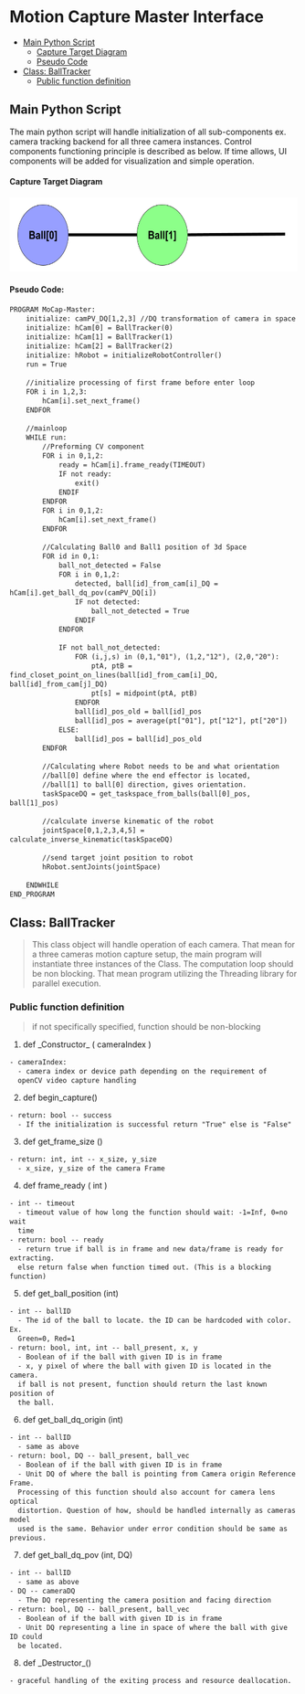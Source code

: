 
# Motion Capture Master Interface
- [Main Python Script](#main-python-script)
  * [Capture Target Diagram](#capture-target-diagram)
  * [Pseudo Code](#pseudo-code-)
- [Class: BallTracker](#class--balltracker)
  * [Public function definition](#public-function-definition)

## Main Python Script

The main python script will handle initialization of all sub-components ex. camera tracking backend for all three camera instances. Control components functioning principle is described as below. If time allows, UI components will be added for visualization and simple operation.

#### Capture Target Diagram
<img src="./Images/Capture_Target_Diagram.png" width="600" height="130">

#### Pseudo Code:  
    PROGRAM MoCap-Master:
        initialize: camPV_DQ[1,2,3] //DQ transformation of camera in space
        initialize: hCam[0] = BallTracker(0)
        initialize: hCam[1] = BallTracker(1)
        initialize: hCam[2] = BallTracker(2)
        initialize: hRobot = initializeRobotController()
        run = True

        //initialize processing of first frame before enter loop
        FOR i in 1,2,3:
            hCam[i].set_next_frame()
        ENDFOR

        //mainloop
        WHILE run:
            //Preforming CV component
            FOR i in 0,1,2:
                ready = hCam[i].frame_ready(TIMEOUT)
                IF not ready:
                    exit()
                ENDIF
            ENDFOR
            FOR i in 0,1,2:
                hCam[i].set_next_frame()
            ENDFOR

            //Calculating Ball0 and Ball1 position of 3d Space
            FOR id in 0,1:
                ball_not_detected = False
                FOR i in 0,1,2:
                    detected, ball[id]_from_cam[i]_DQ = hCam[i].get_ball_dq_pov(camPV_DQ[i])
                    IF not detected:
                        ball_not_detected = True
                    ENDIF
                ENDFOR

                IF not ball_not_detected:
                    FOR (i,j,s) in (0,1,"01"), (1,2,"12"), (2,0,"20"):
                        ptA, ptB = find_closet_point_on_lines(ball[id]_from_cam[i]_DQ, ball[id]_from_cam[j]_DQ)
                        pt[s] = midpoint(ptA, ptB)
                    ENDFOR
                    ball[id]_pos_old = ball[id]_pos
                    ball[id]_pos = average(pt["01"], pt["12"], pt["20"])
                ELSE:
                    ball[id]_pos = ball[id]_pos_old
            ENDFOR

            //Calculating where Robot needs to be and what orientation
            //ball[0] define where the end effector is located,
            //ball[1] to ball[0] direction, gives orientation.
            taskSpaceDQ = get_taskspace_from_balls(ball[0]_pos, ball[1]_pos)

            //calculate inverse kinematic of the robot
            jointSpace[0,1,2,3,4,5] = calculate_inverse_kinematic(taskSpaceDQ)

            //send target joint position to robot
            hRobot.sentJoints(jointSpace)

        ENDWHILE
    END_PROGRAM


## Class: BallTracker

> This class object will handle operation of each camera. That mean for a three
 cameras motion capture setup, the main program will instantiate three instances
 of the Class. The computation loop should be non blocking. That mean program utilizing the Threading
 library for parallel execution.

### Public function definition
> if not specifically specified, function should be non-blocking

  1. def \_Constructor_ ( cameraIndex )

    - cameraIndex:
      - camera index or device path depending on the requirement of
      openCV video capture handling

  2. def begin_capture()

    - return: bool -- success
      - If the initialization is successful return "True" else is "False"  

  3. def get_frame_size ()

    - return: int, int -- x_size, y_size
      - x_size, y_size of the camera Frame

  4. def frame_ready ( int )

    - int -- timeout
      - timeout value of how long the function should wait: -1=Inf, 0=no wait
      time
    - return: bool -- ready
      - return true if ball is in frame and new data/frame is ready for extracting.
      else return false when function timed out. (This is a blocking function)

  5. def get_ball_position (int)

    - int -- ballID
      - The id of the ball to locate. the ID can be hardcoded with color. Ex.
      Green=0, Red=1
    - return: bool, int, int -- ball_present, x, y
      - Boolean of if the ball with given ID is in frame
      - x, y pixel of where the ball with given ID is located in the camera.
      if ball is not present, function should return the last known position of
      the ball.

  6. def get_ball_dq_origin (int)

    - int -- ballID
      - same as above
    - return: bool, DQ -- ball_present, ball_vec
      - Boolean of if the ball with given ID is in frame
      - Unit DQ of where the ball is pointing from Camera origin Reference Frame.
      Processing of this function should also account for camera lens optical
      distortion. Question of how, should be handled internally as cameras model
      used is the same. Behavior under error condition should be same as previous.   

  7. def get_ball_dq_pov (int, DQ)

    - int -- ballID
      - same as above
    - DQ -- cameraDQ
      - The DQ representing the camera position and facing direction
    - return: bool, DQ -- ball_present, ball_vec
      - Boolean of if the ball with given ID is in frame
      - Unit DQ representing a line in space of where the ball with give ID could
      be located.

  8. def \_Destructor_()

    - graceful handling of the exiting process and resource deallocation.

